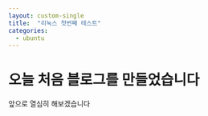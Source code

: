 ```yaml
---
layout: custom-single
title:  "리눅스 첫번째 테스트"
categories:
  - ubuntu
---
```


# 오늘 처음 블로그를 만들었습니다

앞으로 열심히 해보겠습니다
